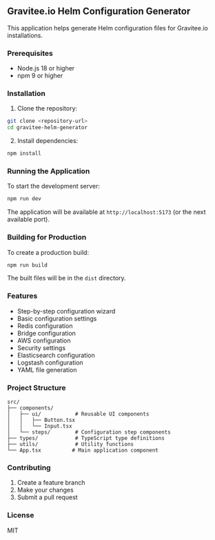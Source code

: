 ## Gravitee.io Helm Configuration Generator

This application helps generate Helm configuration files for Gravitee.io installations.

### Prerequisites

- Node.js 18 or higher
- npm 9 or higher

### Installation

1. Clone the repository:
```bash
git clone <repository-url>
cd gravitee-helm-generator
```

2. Install dependencies:
```bash
npm install
```

### Running the Application

To start the development server:

```bash
npm run dev
```

The application will be available at `http://localhost:5173` (or the next available port).

### Building for Production

To create a production build:

```bash
npm run build
```

The built files will be in the `dist` directory.

### Features

- Step-by-step configuration wizard
- Basic configuration settings
- Redis configuration
- Bridge configuration
- AWS configuration
- Security settings
- Elasticsearch configuration
- Logstash configuration
- YAML file generation

### Project Structure

```
src/
├── components/
│   ├── ui/           # Reusable UI components
│   │   ├── Button.tsx
│   │   └── Input.tsx
│   └── steps/        # Configuration step components
├── types/            # TypeScript type definitions
├── utils/            # Utility functions
└── App.tsx          # Main application component
```

### Contributing

1. Create a feature branch
2. Make your changes
3. Submit a pull request

### License

MIT